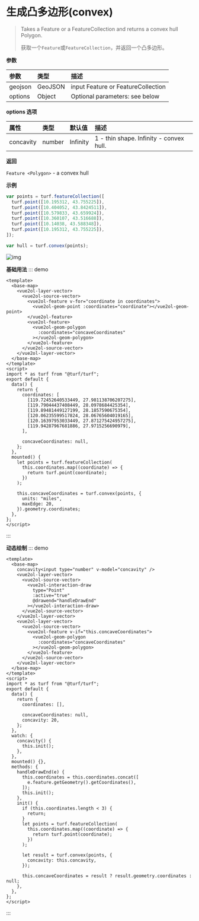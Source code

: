 # 生成凸多边形(convex)

> Takes a Feature or a FeatureCollection and returns a convex hull Polygon.
>
> 获取一个`Feature`或`FeatureCollection`，并返回一个凸多边形。

**参数**

| 参数    | 类型    | 描述                               |
| :------ | :------ | :--------------------------------- |
| geojson | GeoJSON | input Feature or FeatureCollection |
| options | Object  | Optional parameters: see below     |

**options 选项**

| 属性      | 类型   | 默认值   | 描述                                    |
| :-------- | :----- | :------- | :-------------------------------------- |
| concavity | number | Infinity | 1 - thin shape. Infinity - convex hull. |

**返回**

`Feature <Polygon>` - a convex hull

**示例**

```js
var points = turf.featureCollection([
  turf.point([10.195312, 43.755225]),
  turf.point([10.404052, 43.8424511]),
  turf.point([10.579833, 43.659924]),
  turf.point([10.360107, 43.516688]),
  turf.point([10.14038, 43.588348]),
  turf.point([10.195312, 43.755225]),
]);

var hull = turf.convex(points);
```

![img](https://pzy-images.oss-cn-hangzhou.aliyuncs.com/img/convex.e13d31f8.webp)

**基础用法**
::: demo

```vue
<template>
  <base-map>
    <vue2ol-layer-vector>
      <vue2ol-source-vector>
        <vue2ol-feature v-for="coordinate in coordinates">
          <vue2ol-geom-point :coordinates="coordinate"></vue2ol-geom-point>
        </vue2ol-feature>
        <vue2ol-feature>
          <vue2ol-geom-polygon
            :coordinates="concaveCoordinates"
          ></vue2ol-geom-polygon>
        </vue2ol-feature>
      </vue2ol-source-vector>
    </vue2ol-layer-vector>
  </base-map>
</template>
<script>
import * as turf from "@turf/turf";
export default {
  data() {
    return {
      coordinates: [
        [119.72452640533449, 27.981138706207275],
        [119.79044437408449, 28.0978684425354],
        [119.89481449127199, 28.1857590675354],
        [120.06235599517824, 28.06765604019165],
        [120.16397953033449, 27.871275424957275],
        [119.94287967681886, 27.9715256690979],
      ],

      concaveCoordinates: null,
    };
  },
  mounted() {
    let points = turf.featureCollection(
      this.coordinates.map((coordinate) => {
        return turf.point(coordinate);
      })
    );

    this.concaveCoordinates = turf.convex(points, {
      units: "miles",
      maxEdge: 20,
    }).geometry.coordinates;
  },
};
</script>
```

:::

**动态绘制**
::: demo

```vue
<template>
  <base-map>
    concavity<input type="number" v-model="concavity" />
    <vue2ol-layer-vector>
      <vue2ol-source-vector>
        <vue2ol-interaction-draw
          type="Point"
          :active="true"
          @drawend="handleDrawEnd"
        ></vue2ol-interaction-draw>
      </vue2ol-source-vector>
    </vue2ol-layer-vector>
    <vue2ol-layer-vector>
      <vue2ol-source-vector>
        <vue2ol-feature v-if="this.concaveCoordinates">
          <vue2ol-geom-polygon
            :coordinates="concaveCoordinates"
          ></vue2ol-geom-polygon>
        </vue2ol-feature>
      </vue2ol-source-vector>
    </vue2ol-layer-vector>
  </base-map>
</template>
<script>
import * as turf from "@turf/turf";
export default {
  data() {
    return {
      coordinates: [],

      concaveCoordinates: null,
      concavity: 20,
    };
  },
  watch: {
    concavity() {
      this.init();
    },
  },
  mounted() {},
  methods: {
    handleDrawEnd(e) {
      this.coordinates = this.coordinates.concat([
        e.feature.getGeometry().getCoordinates(),
      ]);
      this.init();
    },
    init() {
      if (this.coordinates.length < 3) {
        return;
      }
      let points = turf.featureCollection(
        this.coordinates.map((coordinate) => {
          return turf.point(coordinate);
        })
      );

      let result = turf.convex(points, {
        concavity: this.concavity,
      });

      this.concaveCoordinates = result ? result.geometry.coordinates : null;
    },
  },
};
</script>
```

:::
